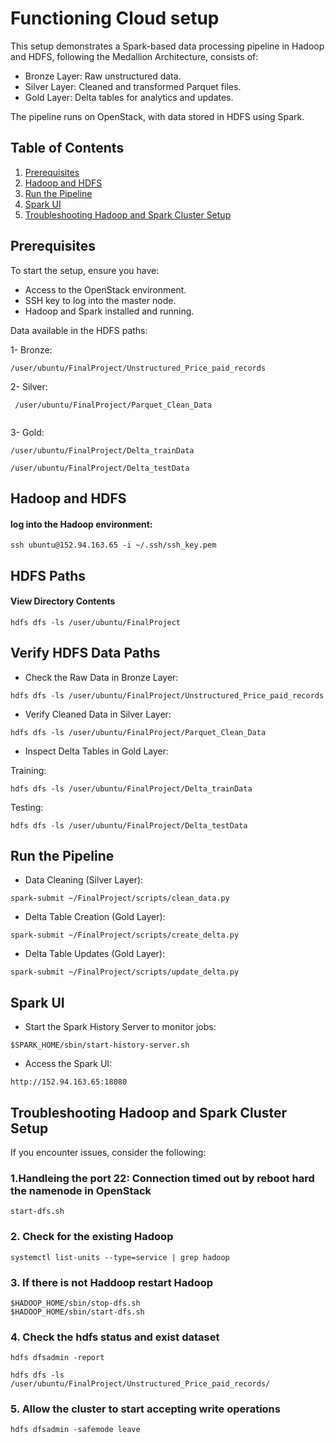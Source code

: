 
# Functioning Cloud setup

This setup demonstrates a Spark-based data processing pipeline in Hadoop and HDFS, following the Medallion Architecture, consists of:

- Bronze Layer: Raw unstructured data.
- Silver Layer: Cleaned and transformed Parquet files.
- Gold Layer: Delta tables for analytics and updates.

The pipeline runs on OpenStack, with data stored in HDFS using Spark.

## Table of Contents

1. [Prerequisites](#prerequisites)
2. [Hadoop and HDFS](#hadoop-and-hdfs)
3. [Run the Pipeline](#run-the-pipeline)
4. [Spark UI](#spark-ui)
5. [Troubleshooting Hadoop and Spark Cluster Setup](#troubleshooting-hadoop-and-spark-cluster-setup)




## Prerequisites
To start the setup, ensure you have:

- Access to the OpenStack environment.
- SSH key to log into the master node.
- Hadoop and Spark installed and running.

Data available in the HDFS paths:

1- Bronze: 
```
/user/ubuntu/FinalProject/Unstructured_Price_paid_records
```
2- Silver:
```
 /user/ubuntu/FinalProject/Parquet_Clean_Data
 
```
3- Gold: 
```
/user/ubuntu/FinalProject/Delta_trainData
 
/user/ubuntu/FinalProject/Delta_testData

```



## Hadoop and HDFS


#### log into the Hadoop environment:

```
ssh ubuntu@152.94.163.65 -i ~/.ssh/ssh_key.pem
```


## HDFS Paths


#### View Directory Contents

```
hdfs dfs -ls /user/ubuntu/FinalProject
```


## Verify HDFS Data Paths


- Check the Raw Data in Bronze Layer:

```
hdfs dfs -ls /user/ubuntu/FinalProject/Unstructured_Price_paid_records
```

- Verify Cleaned Data in Silver Layer:

```
hdfs dfs -ls /user/ubuntu/FinalProject/Parquet_Clean_Data
```

- Inspect Delta Tables in Gold Layer:

Training:

```
hdfs dfs -ls /user/ubuntu/FinalProject/Delta_trainData
```
Testing:
```
hdfs dfs -ls /user/ubuntu/FinalProject/Delta_testData
```


## Run the Pipeline

- Data Cleaning (Silver Layer):

```
spark-submit ~/FinalProject/scripts/clean_data.py
```

- Delta Table Creation (Gold Layer):
```
spark-submit ~/FinalProject/scripts/create_delta.py
```

- Delta Table Updates (Gold Layer):
```
spark-submit ~/FinalProject/scripts/update_delta.py
```

## Spark UI

- Start the Spark History Server to monitor jobs:
```
$SPARK_HOME/sbin/start-history-server.sh
```

- Access the Spark UI: 
```
http://152.94.163.65:18080
```


## Troubleshooting Hadoop and Spark Cluster Setup
If you encounter issues, consider the following:
### 1.Handleing the port 22: Connection timed out by reboot hard the namenode in OpenStack
```
start-dfs.sh
```
### 2. Check for the existing Hadoop
```
systemctl list-units --type=service | grep hadoop
```
### 3. If there is not Haddoop restart Hadoop
```
$HADOOP_HOME/sbin/stop-dfs.sh
$HADOOP_HOME/sbin/start-dfs.sh
```
### 4. Check the hdfs status and  exist dataset
```
hdfs dfsadmin -report
```
```
hdfs dfs -ls /user/ubuntu/FinalProject/Unstructured_Price_paid_records/
```
### 5. Allow the cluster to start accepting write operations
```
hdfs dfsadmin -safemode leave
```
